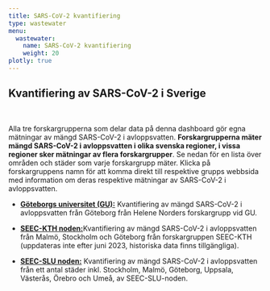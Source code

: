 ```yaml
---
title: SARS-CoV-2 kvantifiering
type: wastewater
menu:
  wastewater:
    name: SARS-CoV-2 kvantifiering
    weight: 20
plotly: true
---
```


## Kvantifiering av SARS-CoV-2 i Sverige

<br>

Alla tre forskargrupperna som delar data på denna dashboard gör egna mätningar av mängd SARS-CoV-2 i avloppsvatten. **Forskargrupperna mäter mängd SARS-CoV-2 i avloppsvatten i olika svenska regioner, i vissa regioner sker mätningar av flera forskargrupper**. Se nedan för en lista över områden och städer som varje forskargrupp mäter. Klicka på forskargruppens namn för att komma direkt till respektive grupps webbsida med information om deras respektive mätningar av SARS-CoV-2 i avloppsvatten.

- [**Göteborgs universitet (GU):**](/sv/dashboards/wastewater/covid_quantification/covid_quant_gu/) Kvantifiering av mängd SARS-CoV-2 i avloppsvatten från Göteborg från Helene Norders forskargrupp vid GU.

- [**SEEC-KTH noden:**](/sv/dashboards/wastewater/covid_quantification/covid_quant_kth/)Kvantifiering av mängd SARS-CoV-2 i avloppsvatten från Malmö, Stockholm och Göteborg från forskargruppen SEEC-KTH (uppdateras inte efter juni 2023, historiska data finns tillgängliga).

- [**SEEC-SLU noden:**](/sv/dashboards/wastewater/covid_quantification/covid_quant_slu/) Kvantifiering av mängd SARS-CoV-2 i avloppsvatten från ett antal städer inkl. Stockholm, Malmö, Göteborg, Uppsala, Västerås, Örebro och Umeå, av SEEC-SLU-noden.
